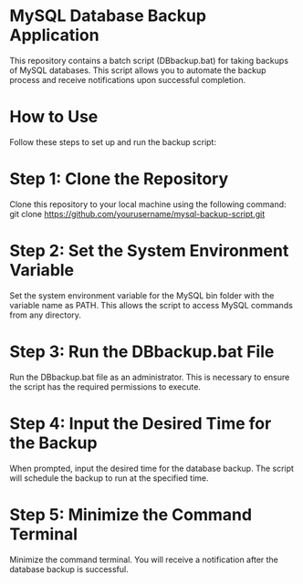 # MySQL Database Backup Application
This repository contains a batch script (DBbackup.bat) for taking backups of MySQL databases. This script allows you to automate the backup process and receive notifications upon successful completion.

# How to Use
Follow these steps to set up and run the backup script:

# Step 1: Clone the Repository
Clone this repository to your local machine using the following command:
git clone https://github.com/yourusername/mysql-backup-script.git

# Step 2: Set the System Environment Variable
Set the system environment variable for the MySQL bin folder with the variable name as PATH. This allows the script to access MySQL commands from any directory.

# Step 3: Run the DBbackup.bat File
Run the DBbackup.bat file as an administrator. This is necessary to ensure the script has the required permissions to execute.

# Step 4: Input the Desired Time for the Backup
When prompted, input the desired time for the database backup. The script will schedule the backup to run at the specified time.

# Step 5: Minimize the Command Terminal
Minimize the command terminal. You will receive a notification after the database backup is successful.
